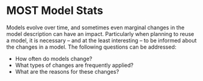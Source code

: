 MOST Model Stats
================

Models evolve over time, and sometimes even marginal changes in the model description can have an impact.
Particularly when planning to reuse a model, it is necessary – and at the least interesting – to be informed about the changes in a model. The following questions can be addressed:

  * How often do models change?
  * What types of changes are frequently applied?
  * What are the reasons for these changes?
